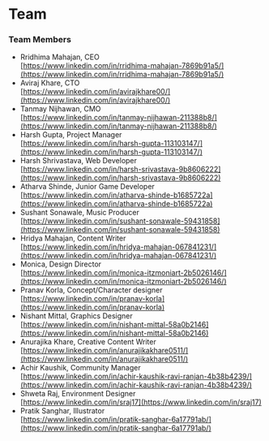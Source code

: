 # Team

### Team Members

* Rridhima Mahajan, CEO\
  [https://www.linkedin.com/in/rridhima-mahajan-7869b91a5/](https://www.linkedin.com/in/rridhima-mahajan-7869b91a5/)
* Aviraj Khare, CTO\
  [https://www.linkedin.com/in/avirajkhare00/](https://www.linkedin.com/in/avirajkhare00/)
* Tanmay Nijhawan, CMO\
  [https://www.linkedin.com/in/tanmay-nijhawan-211388b8/](https://www.linkedin.com/in/tanmay-nijhawan-211388b8/)
* Harsh Gupta, Project Manager\
  [https://www.linkedin.com/in/harsh-gupta-113103147/](https://www.linkedin.com/in/harsh-gupta-113103147/)
* Harsh Shrivastava, Web Developer\
  [https://www.linkedin.com/in/harsh-srivastava-9b8606222](https://www.linkedin.com/in/harsh-srivastava-9b8606222)
* Atharva Shinde, Junior Game Developer\
  [https://www.linkedin.com/in/atharva-shinde-b1685722a](https://www.linkedin.com/in/atharva-shinde-b1685722a)
* Sushant Sonawale, Music Producer\
  [https://www.linkedin.com/in/sushant-sonawale-59431858](https://www.linkedin.com/in/sushant-sonawale-59431858)
* Hridya Mahajan, Content Writer\
  [https://www.linkedin.com/in/hridya-mahajan-067841231/](https://www.linkedin.com/in/hridya-mahajan-067841231/)
* Monica, Design Director\
  [https://www.linkedin.com/in/monica-itzmoniart-2b5026146/](https://www.linkedin.com/in/monica-itzmoniart-2b5026146/)
* Pranav Korla, Concept/Character designer\
  [https://www.linkedin.com/in/pranav-korla](https://www.linkedin.com/in/pranav-korla)
* Nishant Mittal, Graphics Designer\
  [https://www.linkedin.com/in/nishant-mittal-58a0b2146](https://www.linkedin.com/in/nishant-mittal-58a0b2146)
* Anurajika Khare, Creative Content Writer\
  [https://www.linkedin.com/in/anurajikakhare0511/](https://www.linkedin.com/in/anurajikakhare0511/)
* Achir Kaushik, Community Manager\
  [https://www.linkedin.com/in/achir-kaushik-ravi-ranjan-4b38b4239/](https://www.linkedin.com/in/achir-kaushik-ravi-ranjan-4b38b4239/)
* Shweta Raj, Environment Designer\
  [https://www.linkedin.com/in/sraj17](https://www.linkedin.com/in/sraj17)
* Pratik Sanghar, Illustrator\
  [https://www.linkedin.com/in/pratik-sanghar-6a17791ab/](https://www.linkedin.com/in/pratik-sanghar-6a17791ab/)
